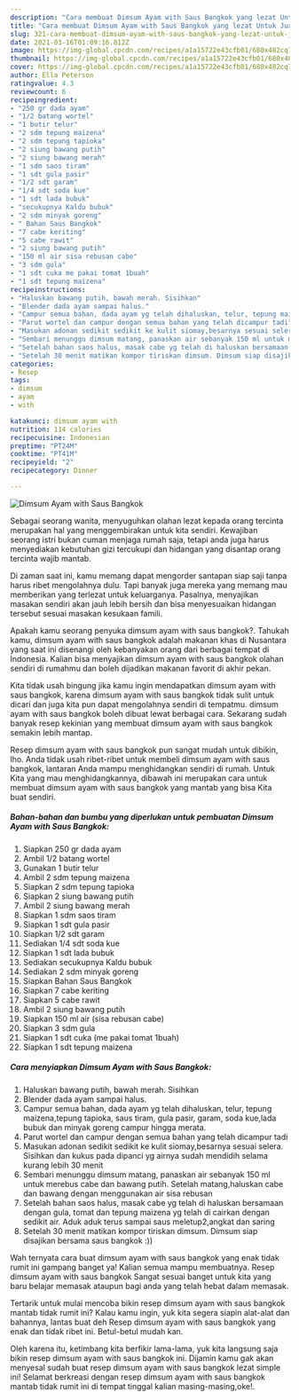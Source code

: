 ```yaml
---
description: "Cara membuat Dimsum Ayam with Saus Bangkok yang lezat Untuk Jualan"
title: "Cara membuat Dimsum Ayam with Saus Bangkok yang lezat Untuk Jualan"
slug: 321-cara-membuat-dimsum-ayam-with-saus-bangkok-yang-lezat-untuk-jualan
date: 2021-03-16T01:09:16.812Z
image: https://img-global.cpcdn.com/recipes/a1a15722e43cfb01/680x482cq70/dimsum-ayam-with-saus-bangkok-foto-resep-utama.jpg
thumbnail: https://img-global.cpcdn.com/recipes/a1a15722e43cfb01/680x482cq70/dimsum-ayam-with-saus-bangkok-foto-resep-utama.jpg
cover: https://img-global.cpcdn.com/recipes/a1a15722e43cfb01/680x482cq70/dimsum-ayam-with-saus-bangkok-foto-resep-utama.jpg
author: Ella Peterson
ratingvalue: 4.3
reviewcount: 6
recipeingredient:
- "250 gr dada ayam"
- "1/2 batang wortel"
- "1 butir telur"
- "2 sdm tepung maizena"
- "2 sdm tepung tapioka"
- "2 siung bawang putih"
- "2 siung bawang merah"
- "1 sdm saos tiram"
- "1 sdt gula pasir"
- "1/2 sdt garam"
- "1/4 sdt soda kue"
- "1 sdt lada bubuk"
- "secukupnya Kaldu bubuk"
- "2 sdm minyak goreng"
- " Bahan Saus Bangkok"
- "7 cabe keriting"
- "5 cabe rawit"
- "2 siung bawang putih"
- "150 ml air sisa rebusan cabe"
- "3 sdm gula"
- "1 sdt cuka me pakai tomat 1buah"
- "1 sdt tepung maizena"
recipeinstructions:
- "Haluskan bawang putih, bawah merah. Sisihkan"
- "Blender dada ayam sampai halus."
- "Campur semua bahan, dada ayam yg telah dihaluskan, telur, tepung maizena,tepung tapioka, saus tiram, gula pasir, garam, soda kue,lada bubuk dan minyak goreng campur hingga merata."
- "Parut wortel dan campur dengan semua bahan yang telah dicampur tadi"
- "Masukan adonan sedikit sedikit ke kulit siomay,besarnya sesuai selera. Sisihkan dan kukus pada dipanci yg airnya sudah mendidih selama kurang lebih 30 menit"
- "Sembari menunggu dimsum matang, panaskan air sebanyak 150 ml untuk merebus cabe dan bawang putih. Setelah matang,haluskan cabe dan bawang dengan menggunakan air sisa rebusan"
- "Setelah bahan saos halus, masak cabe yg telah di haluskan bersamaan dengan gula, tomat dan tepung maizena yg telah di cairkan dengan sedikit air. Aduk aduk terus sampai saus meletup2,angkat dan saring"
- "Setelah 30 menit matikan kompor tiriskan dimsum. Dimsum siap disajikan bersama saus bangkok :))"
categories:
- Resep
tags:
- dimsum
- ayam
- with

katakunci: dimsum ayam with 
nutrition: 114 calories
recipecuisine: Indonesian
preptime: "PT24M"
cooktime: "PT41M"
recipeyield: "2"
recipecategory: Dinner

---
```



![Dimsum Ayam with Saus Bangkok](https://img-global.cpcdn.com/recipes/a1a15722e43cfb01/680x482cq70/dimsum-ayam-with-saus-bangkok-foto-resep-utama.jpg)

Sebagai seorang wanita, menyuguhkan olahan lezat kepada orang tercinta merupakan hal yang menggembirakan untuk kita sendiri. Kewajiban seorang istri bukan cuman menjaga rumah saja, tetapi anda juga harus menyediakan kebutuhan gizi tercukupi dan hidangan yang disantap orang tercinta wajib mantab.

Di zaman  saat ini, kamu memang dapat mengorder santapan siap saji tanpa harus ribet mengolahnya dulu. Tapi banyak juga mereka yang memang mau memberikan yang terlezat untuk keluarganya. Pasalnya, menyajikan masakan sendiri akan jauh lebih bersih dan bisa menyesuaikan hidangan tersebut sesuai masakan kesukaan famili. 



Apakah kamu seorang penyuka dimsum ayam with saus bangkok?. Tahukah kamu, dimsum ayam with saus bangkok adalah makanan khas di Nusantara yang saat ini disenangi oleh kebanyakan orang dari berbagai tempat di Indonesia. Kalian bisa menyajikan dimsum ayam with saus bangkok olahan sendiri di rumahmu dan boleh dijadikan makanan favorit di akhir pekan.

Kita tidak usah bingung jika kamu ingin mendapatkan dimsum ayam with saus bangkok, karena dimsum ayam with saus bangkok tidak sulit untuk dicari dan juga kita pun dapat mengolahnya sendiri di tempatmu. dimsum ayam with saus bangkok boleh dibuat lewat berbagai cara. Sekarang sudah banyak resep kekinian yang membuat dimsum ayam with saus bangkok semakin lebih mantap.

Resep dimsum ayam with saus bangkok pun sangat mudah untuk dibikin, lho. Anda tidak usah ribet-ribet untuk membeli dimsum ayam with saus bangkok, lantaran Anda mampu menghidangkan sendiri di rumah. Untuk Kita yang mau menghidangkannya, dibawah ini merupakan cara untuk membuat dimsum ayam with saus bangkok yang mantab yang bisa Kita buat sendiri.

<!--inarticleads1-->

##### Bahan-bahan dan bumbu yang diperlukan untuk pembuatan Dimsum Ayam with Saus Bangkok:

1. Siapkan 250 gr dada ayam
1. Ambil 1/2 batang wortel
1. Gunakan 1 butir telur
1. Ambil 2 sdm tepung maizena
1. Siapkan 2 sdm tepung tapioka
1. Siapkan 2 siung bawang putih
1. Ambil 2 siung bawang merah
1. Siapkan 1 sdm saos tiram
1. Siapkan 1 sdt gula pasir
1. Siapkan 1/2 sdt garam
1. Sediakan 1/4 sdt soda kue
1. Siapkan 1 sdt lada bubuk
1. Sediakan secukupnya Kaldu bubuk
1. Sediakan 2 sdm minyak goreng
1. Siapkan  Bahan Saus Bangkok
1. Siapkan 7 cabe keriting
1. Siapkan 5 cabe rawit
1. Ambil 2 siung bawang putih
1. Siapkan 150 ml air (sisa rebusan cabe)
1. Siapkan 3 sdm gula
1. Siapkan 1 sdt cuka (me pakai tomat 1buah)
1. Siapkan 1 sdt tepung maizena




<!--inarticleads2-->

##### Cara menyiapkan Dimsum Ayam with Saus Bangkok:

1. Haluskan bawang putih, bawah merah. Sisihkan
1. Blender dada ayam sampai halus.
1. Campur semua bahan, dada ayam yg telah dihaluskan, telur, tepung maizena,tepung tapioka, saus tiram, gula pasir, garam, soda kue,lada bubuk dan minyak goreng campur hingga merata.
1. Parut wortel dan campur dengan semua bahan yang telah dicampur tadi
1. Masukan adonan sedikit sedikit ke kulit siomay,besarnya sesuai selera. Sisihkan dan kukus pada dipanci yg airnya sudah mendidih selama kurang lebih 30 menit
1. Sembari menunggu dimsum matang, panaskan air sebanyak 150 ml untuk merebus cabe dan bawang putih. Setelah matang,haluskan cabe dan bawang dengan menggunakan air sisa rebusan
1. Setelah bahan saos halus, masak cabe yg telah di haluskan bersamaan dengan gula, tomat dan tepung maizena yg telah di cairkan dengan sedikit air. Aduk aduk terus sampai saus meletup2,angkat dan saring
1. Setelah 30 menit matikan kompor tiriskan dimsum. Dimsum siap disajikan bersama saus bangkok :))




Wah ternyata cara buat dimsum ayam with saus bangkok yang enak tidak rumit ini gampang banget ya! Kalian semua mampu membuatnya. Resep dimsum ayam with saus bangkok Sangat sesuai banget untuk kita yang baru belajar memasak ataupun bagi anda yang telah hebat dalam memasak.

Tertarik untuk mulai mencoba bikin resep dimsum ayam with saus bangkok mantab tidak rumit ini? Kalau kamu ingin, yuk kita segera siapin alat-alat dan bahannya, lantas buat deh Resep dimsum ayam with saus bangkok yang enak dan tidak ribet ini. Betul-betul mudah kan. 

Oleh karena itu, ketimbang kita berfikir lama-lama, yuk kita langsung saja bikin resep dimsum ayam with saus bangkok ini. Dijamin kamu gak akan menyesal sudah buat resep dimsum ayam with saus bangkok lezat simple ini! Selamat berkreasi dengan resep dimsum ayam with saus bangkok mantab tidak rumit ini di tempat tinggal kalian masing-masing,oke!.

